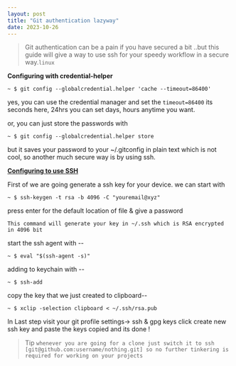 ```yaml
---
layout: post
title: "Git authentication lazyway"
date: 2023-10-26 
---
```


> Git authentication can be a pain if you have secured a bit ..but this guide will give 
a way to use ssh for your speedy workflow in a secure way.`linux` 

**Configuring with credential-helper**

``` term
~ $ git config --globalcredential.helper 'cache --timeout=86400'
```
yes, you can use the credential manager and set the `timeout=86400` its seconds here, 24hrs 
you can set days, hours anytime you want.

or, you can just store the passwords with 

```term
~ $ git config --globalcredential.helper store
```
but it saves your password to your ~/.gitconfig in plain text which is not cool,
so another much secure way is by using ssh.

**[Configuring to use SSH](https://docs.github.com/en/authentication/connecting-to-github-with-ssh/generating-a-new-ssh-key-and-adding-it-to-the-ssh-agent#about-ssh-key-passphrases)**

First of we are going generate a ssh key for your device.
we can start with 

``` term
~ $ ssh-keygen -t rsa -b 4096 -C "youremail@xyz"
```
press enter for the default location of file & give a password

`This command will generate your key in ~/.ssh which is RSA encrypted in 4096 bit`

start the ssh agent with --

``` term
~ $ eval "$(ssh-agent -s)"
```
adding to keychain with --

``` term
~ $ ssh-add
```
copy the key that we just created to clipboard--

``` term
~ $ xclip -selection clipboard < ~/.ssh/rsa.pub
```

In Last step visit your git profile settings-> ssh & gpg keys
click create new ssh key and paste the keys copied and its done !

>Tip `whenever you are going for a clone just switch it to ssh [git@github.com:username/nothing.git] so no further tinkering is required for working on your projects`


